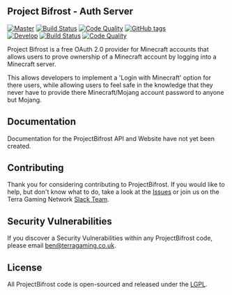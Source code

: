 ## Project Bifrost - Auth Server
[![Master](https://img.shields.io/badge/branch-master-orange.svg)](https://github.com/ProjectBifrost/BifrostServer/tree/master) [![Build Status](https://img.shields.io/travis/ProjectBifrost/BifrostServer/master.svg)](https://travis-ci.org/ProjectBifrost/BifrostServer/branches) [![Code Quality](https://img.shields.io/codacy/e2ffbf9afdbf4c86b3c69f398a224103/master.svg)](https://www.codacy.com/app/ProjectBifrost/BifrostServer/dashboard?bid=3033618) [![GitHub tags](https://img.shields.io/github/tag/ProjectBifrost/BifrostServer.svg)](https://github.com/ProjectBifrost/BifrostServer/tags)
<br />
[![Develop](https://img.shields.io/badge/branch-develop-orange.svg)](https://github.com/ProjectBifrost/BifrostServer/tree/develop) [![Build Status](https://img.shields.io/travis/ProjectBifrost/BifrostServer/develop.svg)](https://travis-ci.org/ProjectBifrost/BifrostServer/branches) [![Code Quality](https://img.shields.io/codacy/e2ffbf9afdbf4c86b3c69f398a224103/develop.svg)](https://www.codacy.com/app/ProjectBifrost/BifrostServer/dashboard?bid=3033617)

Project Bifrost is a free OAuth 2.0 provider for Minecraft accounts that allows users to prove ownership of a Minecraft account by logging into a Minecraft server.

This allows developers to implement a 'Login with Minecraft' option for there users, while allowing users to feel safe in the knowledge that they never have to provide there Minecraft/Mojang account password to anyone  but Mojang.

## Documentation

Documentation for the ProjectBifrost API and Website have not yet been created.

## Contributing

Thank you for considering contributing to ProjectBifrost. If you would like to help, but don't know what to do, take a look at the [Issues](https://github.com/ProjectBifrost/BifrostWebsite/issues) or join us on the Terra Gaming Network [Slack Team](http://slack.terragaming.co.uk).

## Security Vulnerabilities
If you discover a Security Vulnerabilities within any ProjectBifrost code, please email [ben@terragaming.co.uk](mailto://ben@terragaming.co.uk).

## License
All ProjectBifrost code is open-sourced and released under the [LGPL](http://choosealicense.com/licenses/lgpl-3.0/ "Lesser General Public License v3.0").
